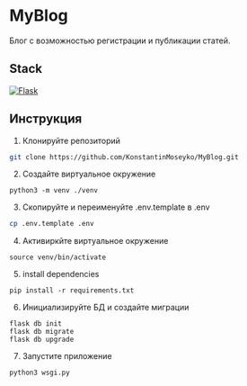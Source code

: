 # MyBlog

Блог с возможностью регистрации и публикации статей.

## Stack
[![Flask][Flask]][Flask-url]


## Инструкция
1. Клонируйте репозиторий
```sh
git clone https://github.com/KonstantinMoseyko/MyBlog.git
```
2. Создайте виртуальное окружение
```shell
python3 -m venv ./venv
```
3. Скопируйте и переименуйте .env.template в .env
```sh
cp .env.template .env
```
4. Активиркйте виртуальное окружение
```shell
source venv/bin/activate
```
5. install dependencies
```shell
pip install -r requirements.txt
```
6. Инициализируйте БД и создайте миграции
```shell
flask db init
flask db migrate
flask db upgrade
```
7. Запустите приложение
```shell
python3 wsgi.py
```









<!-- https://www.markdownguide.org/basic-syntax/#reference-style-links -->
[Flask]: https://img.shields.io/badge/flask-778876?style=for-the-badge&logo=flask&logoColor=black
[Flask-url]: https://palletsprojects.com/p/flask/